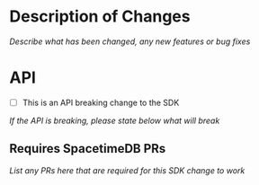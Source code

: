 # Description of Changes
*Describe what has been changed, any new features or bug fixes*

# API

 - [ ] This is an API breaking change to the SDK

*If the API is breaking, please state below what will break*


## Requires SpacetimeDB PRs
*List any PRs here that are required for this SDK change to work*
